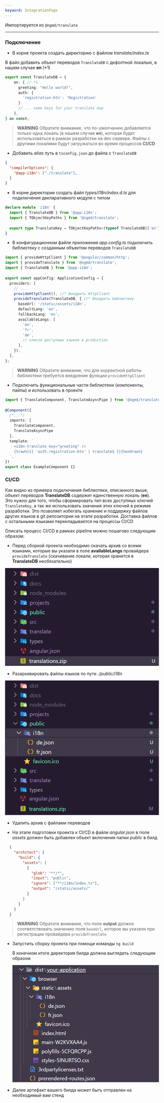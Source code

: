 ```yaml
---
keyword: IntegrationPage
---
```


Импортируется из `@ngmd/translate`

---

### Подключение

- В корне проекта создать директорию c файлом *translate/index.ts*

В файл добавить объект переводов `TranslateDB` c дефолтной локалью, в нашем случае **en** (*1)

```ts name="./translate/index.ts" {2}
export const TranslateDB = {
    en: { // *1
      greeting: "Hello world!",
      auth: {
        'registration-btn': 'Registration'
      }
      // ... some keys for your translate map
    },
} as const; 
```

> **WARNING**
> Обратите внимание, что по-умолчанию добавляется только одна локаль (в нашем случае **en**), которая будет использоваться в рамках разработки на dev сервере. Файлы с другими локалями будут загружаться во время процессов **CI/CD** 

- Добавить *alias* путь в `tsconfig.json` до файла с `TranslateDB`

```json name="tsconfig.json" {3}
{
  "compilerOptions": {
    "@app-i18n": ["./translate"],
  }
}
```

- В корне директории создать файл *types/i18n/index.d.ts* для подключения декларативного модуля с типом

```ts name="types/i18n/index.d.ts"
declare module 'i18n' {
  import { TranslateDB } from '@app-i18n';
  import { TObjectKeyPaths } from '@ngmd/translate';

  export type TranslateKey = TObjectKeyPaths<(typeof TranslateDB)['en']>;
}
```

- В конфигурационном файле приложения *app.config.ts* подключить библиотеку с созданным объектом переводов `TranslateDB`

```ts
import { provideHttpClient } from '@angular/common/http';
import { provideTranslate } from '@ngmd/translate';
import { TranslateDB } from '@app-i18n';

export const appConfig: ApplicationConfig = {
  providers: [
    // ....
    provideHttpClient(), //* Внедрить HttpClient
    provideTranslate(TranslateDB, { //* Внедрить библиотеку
      baseUrl: '/static/assets/i18n',
      defaultLang: 'en',
      fallbackLang: 'en',
      availableLangs: [
        'en',
        'fr',
        'de',
        // список доступных языков в production
      ],
    }),
  ],
};
```

> **WARNING**
> Обратите внимание, что для корректной работы библиотеки требуется внедрение функции `provideHttpClient`

- Подключить функциональные части библиотеки (компоненты, пайпы) и использовать в проекте

```ts name="app.component.ts" {10-11}
import { TranslateComponent, TranslateAsyncPipe } from '@ngmd/translate';

@Component({
  /*...*/
  imports: [
    TranslateComponent,
    TranslateAsyncPipe
  ],
  template: `
    <i18n-translate key="greeting" />
    {%raw%}{{ 'auth.registration-btn' | translate$ }}{%endraw%}
  `,
})
export class ExampleComponent {}
```

### CI/CD

Как видно из примера подключения библиотеки, описанного выше, объект переводов **TranslateDB** содержит единственную локаль (**en**). Это нужно для того, чтобы сформировать тип всех доступных ключей `TranslateKey`, а так же использовать значения этих ключей в режиме разработки. Это позволяет избегать хранение и поддержку файлов других языков в git репозитории на этапе разработки. Доставка файлов с остальными языками перекладывается на процессы CI/CD

Описать процесс CI/CD в рамках pipeline можно пошагово следующим образом: 

  - Перед сборкой проекта необходимо скачать архив со всеми языками, которые вы указали в поле **availableLangs** провайдера `provideTranslate` (скачивание локали, которая хранится в **TranslateDB** необязательно)

  ![Translate json](assets/images/translate-json.png)

  - Разархивировать файлы языков по пути *./public/i18n* 

  ![Public](assets/images/public.png)

  - Удалить архив с файлами переводов 

  - На этапе подготовки проекта к CI/CD в файле *angular.json* в поле *assets* должен быть добавлен объект включения папки *public* в билд

  ```json name="angular.json" {5-10}
    {
      "architect": {
        "build": {
          "assets": [
            {
              "glob": "**/*",
              "input": "public",
              "ignore": ["**/i18n/index.ts"],
              "output": "/static/assets/"
            }
          ]
        }
      }
    }
  ```

  > **WARNING**
  > Обратите внимание, что поле **output** должно соответствовать значению поля `baseUrl`, которое вы указали при регистрации провайдера `provideTranslate`

  - Запустить сборку проекта при помощи команды `ng build`
    
    В конечном итоге директория билда должна выглядеть следующим образом
  
    ![Dist](assets/images/dist.png)

  - Далее артефакт вашего билда может быть отправлен на необходимый вам стенд